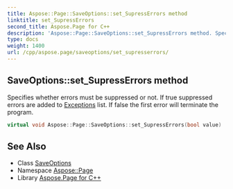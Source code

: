 ```yaml
---
title: Aspose::Page::SaveOptions::set_SupressErrors method
linktitle: set_SupressErrors
second_title: Aspose.Page for C++
description: 'Aspose::Page::SaveOptions::set_SupressErrors method. Specifies whether errors must be suppressed or not. If true suppressed errors are added to Exceptions list. If false the first error will terminate the program in C++.'
type: docs
weight: 1400
url: /cpp/aspose.page/saveoptions/set_supresserrors/
---
```

## SaveOptions::set_SupressErrors method


Specifies whether errors must be suppressed or not. If true suppressed errors are added to [Exceptions](../) list. If false the first error will terminate the program.

```cpp
virtual void Aspose::Page::SaveOptions::set_SupressErrors(bool value)
```

## See Also

* Class [SaveOptions](../)
* Namespace [Aspose::Page](../../)
* Library [Aspose.Page for C++](../../../)
